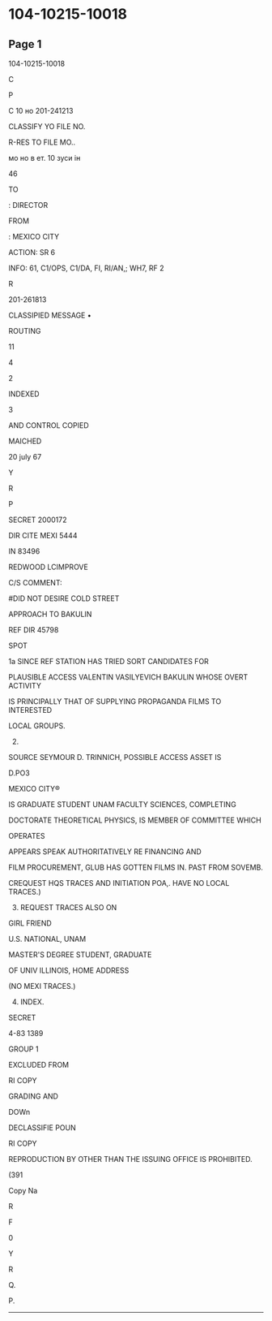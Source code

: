 # 104-10215-10018

## Page 1

104-10215-10018

C

P

С 10 но 201-241213

CLASSIFY YO FILE NO.

R-RES TO FILE MO..

мо но в ет. 10 зуси ін

46

TO

: DIRECTOR

FROM

: MEXICO CITY

ACTION: SR 6

INFO: 61, C1/OPS, C1/DA, FI, RI/AN,; WH7, RF 2

R

201-261813

CLASSIPIED MESSAGE •

ROUTING

11

4

2

INDEXED

3

AND CONTROL COPIED

MAICHED

20 july 67

Y

R

P

SECRET 2000172

DIR CITE MEXI 5444

IN 83496

REDWOOD LCIMPROVE

C/S COMMENT:

#DID NOT DESIRE COLD STREET

APPROACH TO BAKULIN

REF DIR 45798

SPOT

1a SINCE REF STATION HAS TRIED SORT CANDIDATES FOR

PLAUSIBLE ACCESS VALENTIN VASILYEVICH BAKULIN WHOSE OVERT ACTIVITY

IS PRINCIPALLY THAT OF SUPPLYING PROPAGANDA FILMS TO INTERESTED

LOCAL GROUPS.

2.

SOURCE SEYMOUR D. TRINNICH, POSSIBLE ACCESS ASSET IS

D.PO3

MEXICO CITY®

IS GRADUATE STUDENT UNAM FACULTY SCIENCES, COMPLETING

DOCTORATE THEORETICAL PHYSICS, IS MEMBER OF COMMITTEE WHICH

OPERATES

APPEARS SPEAK AUTHORITATIVELY RE FINANCING AND

FILM PROCUREMENT, GLUB HAS GOTTEN FILMS IN. PAST FROM SOVEMB.

CREQUEST HQS TRACES AND INITIATION POA,. HAVE NO LOCAL TRACES.)

3. REQUEST TRACES ALSO ON

GIRL FRIEND

U.S. NATIONAL, UNAM

MASTER'S DEGREE STUDENT, GRADUATE

OF UNIV ILLINOIS, HOME ADDRESS

(NO MEXI TRACES.)

4. INDEX.

SECRET

4-83 1389

GROUP 1

EXCLUDED FROM

RI COPY

GRADING AND

DOWn

DECLASSIFIE POUN

RI COPY

REPRODUCTION BY OTHER THAN THE ISSUING OFFICE IS PROHIBITED.

(391

Copy Na

R

F

0

Y

R

Q.

P.

---

